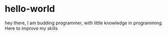 # hello-world

hey there,
I am budding programmer, with little knowledge in programming. 
Here to improve my skills
